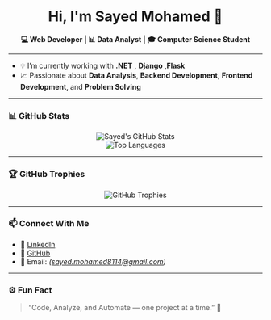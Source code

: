 <h1 align="center">Hi, I'm Sayed Mohamed 👋</h1>

<p align="center">
  <b>💻 Web Developer | 📊 Data Analyst | 🎓 Computer Science Student</b>
</p>

---
 - 💡 I’m currently working with **.NET** , **Django**  ,**Flask**
- 📈 Passionate about **Data Analysis**, **Backend Development**, **Frontend Development**, and **Problem Solving**  
---

### 📊 GitHub Stats  
<div align="center">

![Sayed's GitHub Stats](https://github-readme-stats.vercel.app/api?username=Sayed-Mohamed8114&show_icons=true&theme=tokyonight&rank_icon=github)  
![Top Languages](https://github-readme-stats.vercel.app/api/top-langs/?username=Sayed-Mohamed8114&layout=compact&theme=tokyonight)

</div>

---

### 🏆 GitHub Trophies  
<div align="center">

![GitHub Trophies](https://github-profile-trophy.vercel.app/?username=Sayed-Mohamed8114&theme=tokyonight&no-frame=true&margin-w=5)

</div>

---

### 📫 Connect With Me  
- 💼 [LinkedIn](https://www.linkedin.com/in/sayed-mohamed-xyz8112004/)  
- 🐍 [GitHub](https://github.com/Sayed-Mohamed8114)  
- 📧 Email: *(sayed.mohamed8114@gmail.com)*  

---

### ⚙️ Fun Fact  
> “Code, Analyze, and Automate — one project at a time.” 🚀

